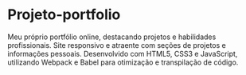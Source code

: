 # Projeto-portfolio
 Meu próprio portfólio online, destacando projetos e habilidades profissionais. Site responsivo e atraente com seções de projetos e informações pessoais. Desenvolvido com HTML5, CSS3 e JavaScript, utilizando Webpack e Babel para otimização e transpilação de código.
